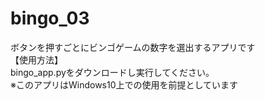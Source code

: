 # bingo_03

ボタンを押すごとにビンゴゲームの数字を選出するアプリです
<br>【使用方法】<br>
bingo_app.pyをダウンロードし実行してください。<br>
※このアプリはWindows10上での使用を前提としています
